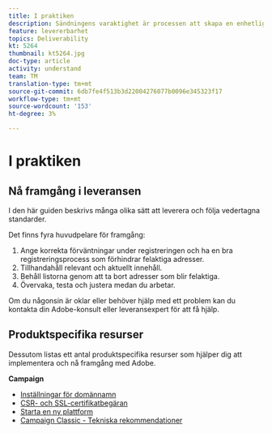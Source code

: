 ```yaml
---
title: I praktiken
description: Sändningens varaktighet är processen att skapa en enhetlig sändningsvolym och strategi för att upprätthålla ISP:s anseende.
feature: levererbarhet
topics: Deliverability
kt: 5264
thumbnail: kt5264.jpg
doc-type: article
activity: understand
team: TM
translation-type: tm+mt
source-git-commit: 6db7fe4f513b3d22004276077b0096e345323f17
workflow-type: tm+mt
source-wordcount: '153'
ht-degree: 3%

---
```



# I praktiken

## Nå framgång i leveransen

I den här guiden beskrivs många olika sätt att leverera och följa vedertagna standarder.

Det finns fyra huvudpelare för framgång:

1. Ange korrekta förväntningar under registreringen och ha en bra registreringsprocess som förhindrar felaktiga adresser.
2. Tillhandahåll relevant och aktuellt innehåll.
3. Behåll listorna genom att ta bort adresser som blir felaktiga.
4. Övervaka, testa och justera medan du arbetar.

Om du någonsin är oklar eller behöver hjälp med ett problem kan du kontakta din Adobe-konsult eller leveransexpert för att få hjälp.

## Produktspecifika resurser

Dessutom listas ett antal produktspecifika resurser som hjälper dig att implementera och nå framgång med Adobe.

**Campaign**

* [Inställningar för domännamn](/help/putting-it-in-practice/ac-domain-name-setup.md)
* [CSR- och SSL-certifikatbegäran](/help/putting-it-in-practice/ac-ssl-certificate-request.md)
* [Starta en ny plattform](/help/putting-it-in-practice/ac-starting-new-platform.md)
* [Campaign Classic - Tekniska rekommendationer](/help/putting-it-in-practice/acc-technical-recommendations.md)
